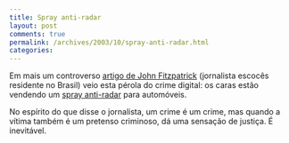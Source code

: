 ```yaml
---
title: Spray anti-radar
layout: post
comments: true
permalink: /archives/2003/10/spray-anti-radar.html
categories:
---
```

Em mais um controverso <a href="http://www.brazzil.com/2003/html/news/articles/oct03/p106oct03.htm" >artigo de John Fitzpatrick</a> (jornalista escocês residente no Brasil) veio esta pérola do crime digital: os caras estão vendendo um <a href="http://www.flashphoto.hpg.ig.com.br" >spray anti-radar</a> para automóveis.

No espírito do que disse o jornalista, um crime é um crime, mas quando a vítima também é um pretenso criminoso, dá uma sensação de justiça. É inevitável.